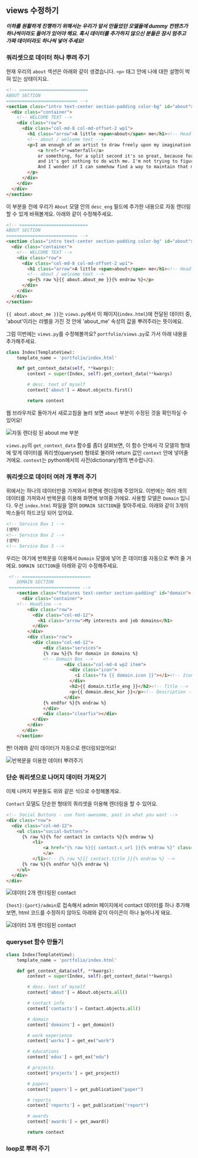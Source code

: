 ## views 수정하기

***이하를 원활하게 진행하기 위해서는 우리가 앞서 만들었던 모델들에 dummy 컨텐츠가 하나씩이라도 들어가 있어야 해요.
혹시 데이터를 추가하지 않으신 분들은 잠시 멈추고 가짜 데이터라도 하나씩 넣어 주세요!***


### 쿼리셋으로 데이터 하나 뿌려 주기
현재 우리의 `about` 섹션은 아래와 같이 생겼습니다.
`<p>` 태그 안에 나에 대한 설명이 박혀 있는 상태이지요.
```html
<!-- ==========================
ABOUT SECTION  
=========================== -->
<section class="intro text-center section-padding color-bg" id="about">
  <div class="container">
    <!-- WELCOME TEXT -->
    <div class="row">
      <div class="col-md-8 col-md-offset-2 wp1">
        <h1 class="arrow">A little <span>about</span> me</h1><!-- Headline -->
        <!-- about / welcome text -->
        <p>I am enough of an artist to draw freely upon my imagination. The point is that when I see a sunset or a 
            <a href="#">waterfall</a> 
            or something, for a split second it's so great, because for a little bit I'm out of my brain, 
            and it's got nothing to do with me. I'm not trying to figure it out, you know what I mean? 
            And I wonder if I can somehow find a way to maintain that mind stillness.
        </p>
      </div>
    </div>
  </div>
</section>
```

이 부분을 전에 우리가 `About` 모델 안의 `desc_eng` 필드에 추가한 내용으로 
자동 렌더링 할 수 있게 바꿔볼게요.
아래와 같이 수정해주세요.
```html
<!-- ==========================
ABOUT SECTION  
=========================== -->
<section class="intro text-center section-padding color-bg" id="about">
  <div class="container">
    <!-- WELCOME TEXT -->
    <div class="row">
      <div class="col-md-8 col-md-offset-2 wp1">
        <h1 class="arrow">A little <span>about</span> me</h1><!-- Headline -->
        <!-- about / welcome text -->
        <p>{% raw %}{{ about.about_me }}{% endraw %}</p>
      </div>
    </div>
  </div>
</section>
```

`{{ about.about_me }}`는 `views.py`에서 이 페이지(`index.html`)에 전달된 데이터 중,
'about'이라는 라벨을 가진 것 안에 'about_me' 속성의 값을 뿌려주라는 뜻이에요.

그럼 이번에는 `views.py`를 수정해볼까요?
`portfolio/views.py`로 가서 아래 내용을 추가해주세요.
```python
class Index(TemplateView):
    template_name = 'portfolio/index.html'

    def get_context_data(self, **kwargs):
        context = super(Index, self).get_context_data(**kwargs)

        # desc. text of myself
        context['about'] = About.objects.first()

        return context
```

웹 브라우저로 돌아가서 새로고침을 눌러 보면 `about` 부분이 수정된 것을 확인하실 수 있어요!

![자동 렌더링 된 about me 부분](img/1.PNG)

`views.py`의 `get_context_data` 함수를 좀더 살펴보면,
이 함수 안에서 각 모델의 형태에 맞게 데이터를 쿼리셋(queryset) 형태로 불러와
return 값인 `context` 안에 넣어줄 거에요.
`context`는 python에서의 사전(dictionary)형의 변수랍니다.


### 쿼리셋으로 데이터 여러 개 뿌려 주기

위에서는 하나의 데이터만을 가져와서 화면에 렌더링해 주었어요.
이번에는 여러 개의 데이터를 가져와서 반복문을 이용해 화면에 보여줄 거에요.
사용할 모델은 `Domain` 입니다.
우선 `index.html` 파일을 열어 `DOMAIN SECTION`을 찾아주세요.
아래와 같이 3개의 박스들이 하드코딩 되어 있어요.

```html
<!-- Service Box 1 -->
(생략)
<!-- Service Box 2 -->
(생략)
<!-- Service Box 3 -->
```

우리는 여기에 반복문을 이용해서 `Domain` 모델에 넣어 준 데이터를 자동으로 뿌려 줄 거에요.
`DOMAIN SECTION`을 아래와 같이 수정해주세요.
```html
 <!-- ==========================
    DOMAIN SECTION
 =========================== -->
    <section class="features text-center section-padding" id="domain">
      <div class="container">
    <!-- Headline -->
        <div class="row">
          <div class="col-md-12">
            <h1 class="arrow">My interests and job domains</h1>
          </div>
        </div>
        <div class="row">
          <div class="col-md-12">
              <div class="services">
              {% raw %}{% for domain in domains %}
              <!-- Domain Box -->
                      <div class="col-md-4 wp2 item">
                        <div class="icon">
                          <i class="fa {{ domain.icon }}"></i><!-- Icon -->
                        </div>
                        <h2>{{ domain.title_eng }}</h2><!-- Title -->
                        <p>{{ domain.desc_kor }}</p><!-- Description -->
                      </div>
              {% endfor %}{% endraw %}
              </div>
              <div class="clearfix"></div>
          </div>
        </div>
      </div>
    </section>
```

짠! 아래와 같이 데이터가 자동으로 렌더링되었어요!

![반복문을 이용한 데이터 뿌려주기](img/2.PNG)


### 단순 쿼리셋으로 나머지 데이터 가져오기
이제 나머지 부분들도 위와 같은 식으로 수정해볼게요.

`Contact` 모델도 단순한 형태의 쿼리셋을 이용해 렌더링을 할 수 있어요.
```html
<!-- Social Buttons - use font-awesome, past in what you want -->
<div class="row">
  <div class="col-md-12">
    <ul class="social-buttons">
      {% raw %}{% for contact in contacts %}{% endraw %}
          <li>
              <a href="{% raw %}{{ contact.c_url }}{% endraw %}" class="social-btn"><i class="fa {% raw %}{{ contact.icon }}{% endraw %}"></i>
              </a>
          </li><!-- {% raw %}{{ contact.title }}{% endraw %} -->
      {% raw %}{% endfor %}{% endraw %}
    </ul>
  </div>
</div>
```

![데이터 2개 렌더링된 contact](img/3.PNG)


`{host}:{port}/admin`로 접속해서 admin 페이지에서 contact 데이터를 하나 추가해 보면,
html 코드를 수정하지 않아도 아래와 같이 아이콘이 하나 늘어나게 돼요.

![데이터 3개 렌더링된 contact](img/4.PNG)



### queryset 함수 만들기

```python
class Index(TemplateView):
    template_name = 'portfolio/index.html'

    def get_context_data(self, **kwargs):
        context = super(Index, self).get_context_data(**kwargs)

        # desc. text of myself
        context['about'] = About.objects.all()

        # contact info
        context['contacts'] = Contact.objects.all()

        # domain
        context['domains'] = get_domain()

        # work experience
        context['works'] = get_ex("work")

        # educations
        context['edus'] = get_ex("edu")

        # projects
        context['projects'] = get_project()

        # papers
        context['papers'] = get_publication("paper")

        # reports
        context['reports'] = get_publication("report")

        # awards
        context['awards'] = get_award()

        return context
```



### loop로 뿌려 주기

